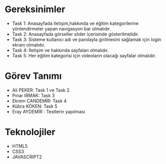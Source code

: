 # Gereksinimler
* Task 1: Anasayfada iletişim,hakkında ve eğitim kategorilerine yönlendirmeler yapan navigasyon bar olmalıdır.
* Task 2: Anasayfada görseller slider içerisinde gösterilmelidir.
* Task 3: Sisteme kullanıcı adı ve parolayla girilmesini sağlamak için login ekranı olmalıdır.
* Task 4: İletişim ve hakkında sayfaları olmalıdır.
* Task 5: Her eğitim kategorisi için videoların olacağı sayfalar olmalıdır.

# Görev Tanımı
* Ali PEKER: Task 1 ve Task 2
* Pınar IRMAK: Task 3
* Ekrem CANDEMİR: Task 4
* Kübra KÖKEN: Task 5
* Eray AYDEMİR : Testlerin yapılması

# Teknolojiler
* HTML5
* CSS3
* JAVASCRIPT2

